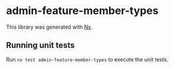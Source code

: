 # admin-feature-member-types

This library was generated with [Nx](https://nx.dev).

## Running unit tests

Run `nx test admin-feature-member-types` to execute the unit tests.
